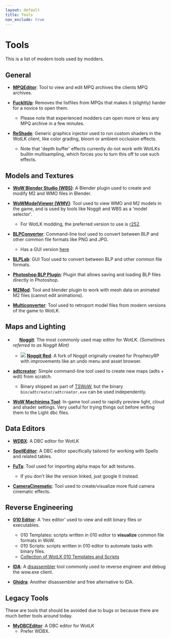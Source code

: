 ```yaml
---
layout: default
title: Tools
nav_exclude: true
---
```


# Tools

This is a list of modern tools used by modders.

## General

- [**MPQEditor**](http://www.zezula.net/en/mpq/download.html): Tool to view and edit MPQ archives the clients MPQ archives.

- [**FuckItUp**](https://model-changing.net/index.php?app=downloads&module=downloads&controller=view&id=96): Removes the listfiles from MPQs that makes it (slightly) harder for a novice to open them.
    - Please note that experienced modders can open more or less any MPQ archive in a few minutes.

- [**ReShade**](https://reshade.me/releases): Generic graphics injector used to run custom shaders in the WotLK client, like color grading, bloom or ambient occlusion effects.
    - Note that 'depth buffer' effects currently do not work with WotLKs builtin multisampling, which forces you to turn this off to use such effects.



## Models and Textures

- [**WoW Blender Studio (WBS)**](https://discord.gg/SBEDRXrSnd): A Blender plugin used to create and modify M2 and WMO files in Blender.

- [**WoWModelViewer (WMV)**](https://code.google.com/archive/p/wowmodelviewer/downloads?page=6): Tool used to view WMO and M2 models in the game, and is used by tools like Noggit and WBS as a 'model selector'.
    - For WotLK modding, the preferred version to use is [r252](https://storage.googleapis.com/google-code-archive-downloads/v2/code.google.com/wowmodelviewer/WMV_Binary_v0701_r252_Win32_DevWork.zip).

- [**BLPConverter**](https://www.wowinterface.com/downloads/info14110-BLPConverter.html): Command-line tool used to convert between BLP and other common file formats like PNG and JPG.
    - Has a GUI version [here](https://model-changing.net/index.php?app=downloads&module=downloads&controller=view&id=96)

- [**BLPLab**](https://www.hiveworkshop.com/threads/blp-lab-v0-5-0.137599/): GUI Tool used to convert between BLP and other common file formats.

- [**Photoshop BLP Plugin**](https://www.wowinterface.com/downloads/info22445-BLPFormatPlug-inforPhotoshop.html): Plugin that allows saving and loading BLP files directly in Photoshop.

- [**M2Mod**](https://bitbucket.org/suncurio/m2mod/downloads/): Tool and blender plugin to work with mesh data on animated M2 files (cannot edit animations).

- [**Multiconverter**](https://github.com/MaxtorCoder/MultiConverter): Tool used to retroport model files from modern versions of the game to WotLK.

## Maps and Lighting

- <img src="https://raw.githubusercontent.com/wowdev/noggit3/default/media/noggit.png" width="16px"> [**Noggit**](https://github.com/wowdev/noggit3): The most commonly used map editor for WotLK. *(Sometimes referred to as Noggit Mint)*
    - <img src="https://gitlab.com/uploads/-/system/project/avatar/21682342/noggit_icon.png?width=16"> [**Noggit Red**](https://gitlab.com/prophecy-rp/noggit-red): A fork of Noggit originally created for ProphecyRP with improvements like an undo menu and asset browser.

- [**adtcreator**](https://github.com/tswow/adt-creator/tree/1fa79991ecbd91eec9420f5ad7d3eb6a5af17ed6): Simple command-line tool used to create new maps (adts + wdt) from scratch.
    - Binary shipped as part of [TSWoW](https://github.com/tswow/tswow/releases/tag/build-791454e), but the binary `bin/adtcreator/adtcreator.exe` can be used independently.

- [**WoW Machinima Tool**](https://model-changing.net/index.php?app=downloads&module=downloads&controller=view&id=96): In-game tool used to rapidly preview light, cloud and shader settings. Very useful for trying things out before writing them to the Light dbc files.

## Data Editors

- [**WDBX**](https://github.com/WowDevTools/WDBXEditor): A DBC editor for WotLK

- [**SpellEditor**](https://github.com/stoneharry/WoW-Spell-Editor): A DBC editor specifically tailored for working with Spells and related tables.

- [**FuTa**](https://model-changing.net/index.php?app=downloads&module=downloads&controller=view&id=96): Tool used for importing alpha maps for adt textures.
    - If you don't like the version linked, just google it instead.

- [**CameraCinematic**](https://github.com/Intemporel/CameraCinematic): Tool used to create/visualize more fluid camera cinematic effects.

## Reverse Engineering

- [**010 Editor**](https://www.sweetscape.com/010editor/): A 'hex editor' used to view and edit binary files or executables.
    - 010 Templates: scripts written in 010 editor to **visualize** common file formats in WoW.
    - 010 Scripts: scripts written in 010 editor to automate tasks with binary files.
    - [Collection of WotLK 010 Templates and Scripts](https://github.com/skarndev/WoW-010-editor-scripts-templates.)

- [**IDA**](https://hex-rays.com/ida-pro/): A [disassembler](https://en.wikipedia.org/wiki/Disassembler) tool commonly used to reverse engineer and debug the wow.exe client.

- [**Ghidra**](https://github.com/NationalSecurityAgency/ghidra/releases): Another disassembler and free alternative to IDA.

## Legacy Tools

These are tools that should be avoided due to bugs or because there are much better tools around today.

- [**MyDBCEditor**](https://github.com/wowgaming/old-dbc-editors/releases/tag/1.0): A DBC editor for WotLK
    - Prefer WDBX.
